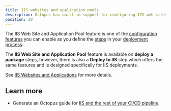 ```yaml
---
title: IIS websites and application pools
description: Octopus has built-in support for configuring IIS web sites, applications and virtual directories.
position: 20
---
```

The IIS Web Site and Application Pool feature is one of the [configuration features](/docs/projects/steps/configuration-features/index.md) you can enable as you define the [steps](/docs/deployment-process/steps/index.md) in your [deployment process](/docs/deployment-process/index.md).

The **IIS Web Site and Application Pool** feature is available on **deploy a package** steps, however, there is also a **Deploy to IIS** step which offers the same features and is designed specifically for IIS deployments.

See [IIS Websites and Applications](/docs/deployments/windows/iis-websites-and-application-pools.md) for more details.

## Learn more

- Generate an Octopus guide for [IIS and the rest of your CI/CD pipeline](https://octopus.com/docs/guides?destination=IIS).